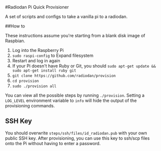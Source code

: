 #Radiodan Pi Quick Provisioner

A set of scripts and configs to take a vanilla pi to a radiodan.

##How to

These instructions assume you're starting from a blank disk image of Raspbian.

1. Log into the Raspberry Pi
2. `sudo raspi-config` to Expand filesystem
3. Restart and log in again
4. If your Pi doesn't have Ruby or Git, you should `sudo apt-get update && sudo apt-get install ruby git`
5. `git clone https://github.com/radiodan/provision`
6. `cd provision`
7. `sudo ./provision all`

You can view all the possible steps by running `./provision`.
Setting a `LOG_LEVEL` environment variable to `info` will hide the output of the provisioning commands.

## SSH Key

You should overwrite `steps/ssh/files/id_radiodan.pub` with your own public SSH key. After provisioning, you can use this key to ssh/scp files onto the Pi without having to enter a password.
